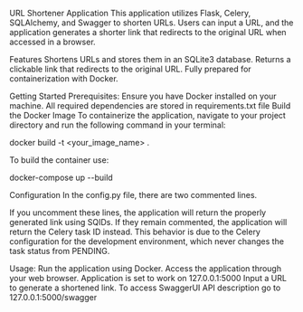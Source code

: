 URL Shortener Application
This application utilizes Flask, Celery, SQLAlchemy, and Swagger to shorten URLs. Users can input a URL, and the application generates a shorter link that redirects to the original URL when accessed in a browser.

Features
Shortens URLs and stores them in an SQLite3 database.
Returns a clickable link that redirects to the original URL.
Fully prepared for containerization with Docker.

Getting Started
Prerequisites:
Ensure you have Docker installed on your machine.
All required dependencies are stored in requirements.txt file
Build the Docker Image
To containerize the application, navigate to your project directory and run the following command in your terminal:

docker build -t <your_image_name> .

To build the container use: 

docker-compose up --build

Configuration
In the config.py file, there are two commented lines.

If you uncomment these lines, the application will return the properly generated link using SQIDs.
If they remain commented, the application will return the Celery task ID instead.
This behavior is due to the Celery configuration for the development environment, which never changes the task status from PENDING.

Usage:
Run the application using Docker.
Access the application through your web browser.
Application is set to work on 127.0.0.1:5000
Input a URL to generate a shortened link.
To access SwaggerUI API description go to 127.0.0.1:5000/swagger
